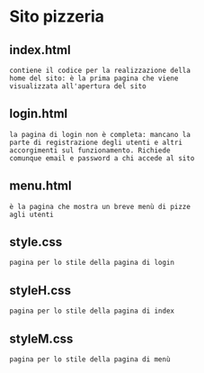 ﻿
# Sito pizzeria
## index.html
	contiene il codice per la realizzazione della
	home del sito: è la prima pagina che viene 
	visualizzata all'apertura del sito
## login.html 
	la pagina di login non è completa: mancano la 
	parte di registrazione degli utenti e altri 
	accorgimenti sul funzionamento. Richiede 
	comunque email e password a chi accede al sito
## menu.html
	è la pagina che mostra un breve menù di pizze 
	agli utenti  
## style.css
	pagina per lo stile della pagina di login
## styleH.css
	pagina per lo stile della pagina di index
## styleM.css
	pagina per lo stile della pagina di menù


